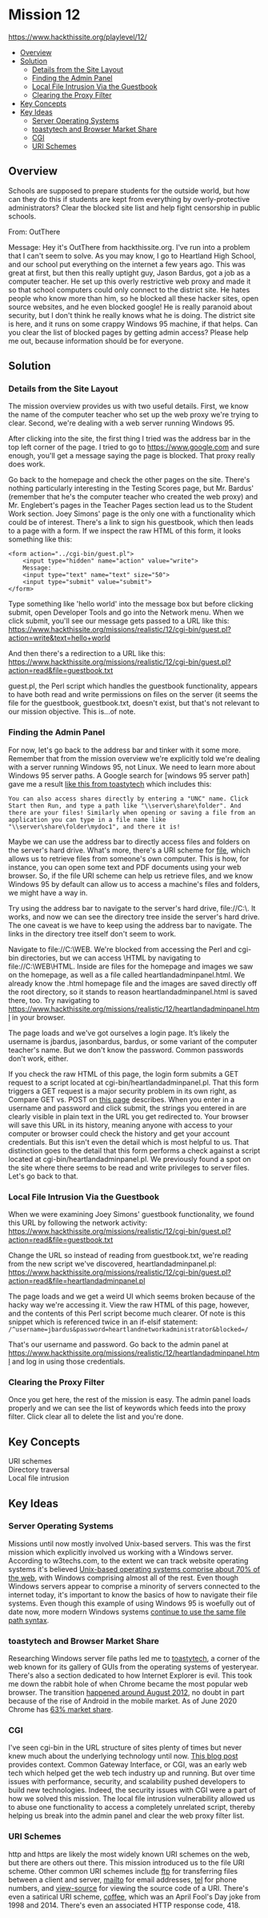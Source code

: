 # Mission 12
https://www.hackthissite.org/playlevel/12/

- [Overview](#overview)
- [Solution](#solution)
  * [Details from the Site Layout](#details-from-the-site-layout)
  * [Finding the Admin Panel](#finding-the-admin-panel)
  * [Local File Intrusion Via the Guestbook](#local-file-intrusion-via-the-guestbook)
  * [Clearing the Proxy Filter](#clearing-the-proxy-filter)
- [Key Concepts](#key-concepts)
- [Key Ideas](#key-ideas)
  * [Server Operating Systems](#server-operating-systems)
  * [toastytech and Browser Market Share](#toastytech-and-browser-market-share)
  * [CGI](#cgi)
  * [URI Schemes](#uri-schemes)

## Overview
Schools are supposed to prepare students for the outside world, but how can they do this if students are kept from everything by overly-protective administrators? Clear the blocked site list and help fight censorship in public schools.

From: OutThere

Message: Hey it's OutThere from hackthissite.org. I've run into a problem that I can't seem to solve. As you may know, I go to Heartland High School, and our school put everything on the internet a few years ago. This was great at first, but then this really uptight guy, Jason Bardus, got a job as a computer teacher. He set up this overly restrictive web proxy and made it so that school computers could only connect to the district site. He hates people who know more than him, so he blocked all these hacker sites, open source websites, and he even blocked google! He is really paranoid about security, but I don't think he really knows what he is doing. The district site is here, and it runs on some crappy Windows 95 machine, if that helps. Can you clear the list of blocked pages by getting admin access? Please help me out, because information should be for everyone.

## Solution
### Details from the Site Layout
The mission overview provides us with two useful details. First, we know the name of the computer teacher who set up the web proxy we're trying to clear. Second, we're dealing with a web server running Windows 95.

After clicking into the site, the first thing I tried was the address bar in the top left corner of the page. I tried to go to https://www.google.com and sure enough, you'll get a message saying the page is blocked. That proxy really does work.

Go back to the homepage and check the other pages on the site. There's nothing particularly interesting in the Testing Scores page, but Mr. Bardus' (remember that he's the computer teacher who created the web proxy) and Mr. Englebert's pages in the Teacher Pages section lead us to the Student Work section. Joey Simons' page is the only one with a functionality which could be of interest. There's a link to sign his guestbook, which then leads to a page with a form. If we inspect the raw HTML of this form, it looks something like this:
```
<form action="../cgi-bin/guest.pl">
	<input type="hidden" name="action" value="write">
	Message: 
	<input type="text" name="text" size="50">
	<input type="submit" value="submit">
</form>
```

Type something like 'hello world' into the message box but before clicking submit, open Developer Tools and go into the Network menu.
When we click submit, you'll see our message gets passed to a URL like this:
https://www.hackthissite.org/missions/realistic/12/cgi-bin/guest.pl?action=write&text=hello+world

And then there's a redirection to a URL like this:
https://www.hackthissite.org/missions/realistic/12/cgi-bin/guest.pl?action=read&file=guestbook.txt

guest.pl, the Perl script which handles the guestbook functionality, appears to have both read and write permissions on files on the server (it seems the file for the guestbook, guestbook.txt, doesn't exist, but that's not relevant to our mission objective. This is...of note.

### Finding the Admin Panel
For now, let's go back to the address bar and tinker with it some more. Remember that from the mission overview we're explicitly told we're dealing with a server running Windows 95, not Linux. We need to learn more about Windows 95 server paths. A Google search for [windows 95 server path] gave me a result  [like this from toastytech](http://toastytech.com/guis/win952.html) which includes this:
```
You can also access shares directly by entering a "UNC" name. Click Start then Run, and type a path like "\\server\share\folder". And there are your files! Similarly when opening or saving a file from an application you can type in a file name like "\\server\share\folder\mydoc1", and there it is!
```

Maybe we can use the address bar to directly access files and folders on the server's hard drive. What's more, there's a URI scheme for [file](https://en.wikipedia.org/wiki/File_URI_scheme), which allows us to retrieve files from someone's own computer. This is how, for instance, you can open some text and PDF documents using your web browser. So, if the file URI scheme can help us retrieve files, and we know Windows 95 by default can allow us to access a machine's files and folders, we might have a way in.

Try using the address bar to navigate to the server's hard drive, file://C:\\. It works, and now we can see the directory tree inside the server's hard drive. The one caveat is we have to keep using the address bar to navigate. The links in the directory tree itself don't seem to work.

Navigate to file://C:\WEB. We're blocked from accessing the Perl and cgi-bin directories, but we can access \HTML by navigating to file://C:\WEB\HTML. Inside are files for the homepage and images we saw on the homepage, as well as a file called heartlandadminpanel.html. We already know the .html homepage file and the images are saved directly off the root directory, so it stands to reason heartlandadminpanel.html is saved there, too. Try navigating to https://www.hackthissite.org/missions/realistic/12/heartlandadminpanel.html in your browser.

The page loads and we've got ourselves a login page. It’s likely the username is jbardus, jasonbardus, bardus, or some variant of the computer teacher's name. But we don't know the password. Common passwords don't work, either.

If you check the raw HTML of this page, the login form submits a GET request to a script located at cgi-bin/heartlandadminpanel.pl. That this form triggers a GET request is a major security problem in its own right, as Compare GET vs. POST on [this page](https://www.w3schools.com/tags/ref_httpmethods.asp) describes. When you enter in a username and password and click submit, the strings you entered in are clearly visible in plain text in the URL you get redirected to. Your browser will save this URL in its history, meaning anyone with access to your computer or browser could check the history and get your account credentials. But this isn't even the detail which is most helpful to us. That distinction goes to the detail that this form performs a check against a script located at cgi-bin/heartlandadminpanel.pl. We previously found a spot on the site where there seems to be read and write privileges to server files. Let's go back to that.

### Local File Intrusion Via the Guestbook
When we were examining Joey Simons' guestbook functionality, we found this URL by following the network activity:
https://www.hackthissite.org/missions/realistic/12/cgi-bin/guest.pl?action=read&file=guestbook.txt

Change the URL so instead of reading from guestbook.txt, we're reading from the new script we've discovered, heartlandadminpanel.pl:
https://www.hackthissite.org/missions/realistic/12/cgi-bin/guest.pl?action=read&file=heartlandadminpanel.pl

The page loads and we get a weird UI which seems broken because of the hacky way we're accessing it. View the raw HTML of this page, however, and the contents of this Perl script become much clearer. Of note is this snippet which is referenced twice in an if-elsif statement:\
`/^username=jbardus&password=heartlandnetworkadministrator&blocked=/`

That's our username and password. Go back to the admin panel at https://www.hackthissite.org/missions/realistic/12/heartlandadminpanel.html and log in using those credentials.

### Clearing the Proxy Filter
Once you get here, the rest of the mission is easy. The admin panel loads properly and we can see the list of keywords which feeds into the proxy filter. Click clear all to delete the list and you're done.

## Key Concepts
URI schemes\
Directory traversal\
Local file intrusion

## Key Ideas
### Server Operating Systems
Missions until now mostly involved Unix-based servers. This was the first mission which explicitly involved us working with a Windows server. According to w3techs.com, to the extent we can track website operating systems it's believed [Unix-based operating systems comprise about 70% of the web](https://w3techs.com/technologies/overview/operating_system), with Windows comprising almost all of the rest. Even though Windows servers appear to comprise a minority of servers connected to the internet today, it's important to know the basics of how to navigate their file systems. Even though this example of using Windows 95 is woefully out of date now, more modern Windows systems [continue to use the same file path syntax](https://docs.microsoft.com/en-us/dotnet/standard/io/file-path-formats).

### toastytech and Browser Market Share
Researching Windows server file paths led me to [toastytech](http://toastytech.com/), a corner of the web known for its gallery of GUIs from the operating systems of yesteryear. There's also a section dedicated to how Internet Explorer is evil. This took me down the rabbit hole of when Chrome became the most popular web browser. The transition [happened around August 2012](https://www.w3counter.com/globalstats.php?year=2012&month=8), no doubt in part because of the rise of Android in the mobile market. As of June 2020 Chrome has [63% market share](https://www.w3counter.com/globalstats.php?year=2020&month=6).

### CGI
I've seen cgi-bin in the URL structure of sites plenty of times but never knew much about the underlying technology until now. [This blog post](https://medium.com/adobetech/2017-will-be-the-year-of-the-cgi-bin-err-serverless-f5d99671bc99) provides context. Common Gateway Interface, or CGI, was an early web tech which helped get the web tech industry up and running. But over time issues with performance, security, and scalability pushed developers to build new technologies. Indeed, the security issues with CGI were a part of how we solved this mission. The local file intrusion vulnerability allowed us to abuse one functionality to access a completely unrelated script, thereby helping us break into the admin panel and clear the web proxy filter list.

### URI Schemes
http and https are likely the most widely known URI schemes on the web, but there are others out there. This mission introduced us to the file URI scheme. Other common URI schemes include [ftp](https://tools.ietf.org/html/rfc7151) for transferring files between a client and server, [mailto](https://tools.ietf.org/html/rfc6068) for email addresses, [tel](https://tools.ietf.org/html/rfc5341) for phone numbers, and [view-source](https://tools.ietf.org/html/draft-yevstifeyev-view-source-uri-01) for viewing the source code of a URI. There's even a satirical URI scheme, [coffee](https://tools.ietf.org/html/rfc7168), which was an April Fool's Day joke from 1998 and 2014. There's even an associated HTTP response code, 418.
